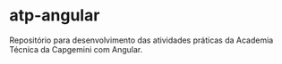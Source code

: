 # atp-angular
Repositório para desenvolvimento das atividades práticas da Academia Técnica da Capgemini com Angular.
